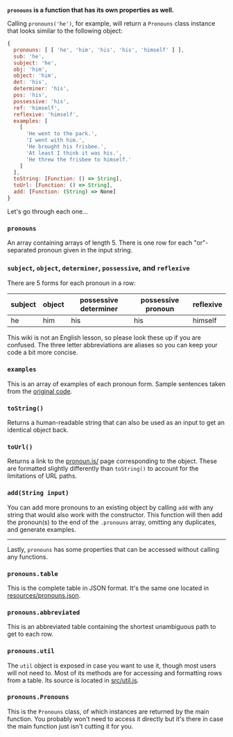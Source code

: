 **`pronouns` is a function that has its own properties as well.**

Calling `pronouns('he')`, for example, will return a `Pronouns` class instance that looks similar to the following object:

```js
{
  pronouns: [ [ 'he', 'him', 'his', 'his', 'himself' ] ],
  sub: 'he',
  subject: 'he',
  obj: 'him',
  object: 'him',
  det: 'his',
  determiner: 'his',
  pos: 'his',
  possessive: 'his',
  ref: 'himself',
  reflexive: 'himself',
  examples: [
    [
      'He went to the park.',
      'I went with him.',
      'He brought his frisbee.',
      'At least I think it was his.',
      'He threw the frisbee to himself.'
    ]
  ],
  toString: [Function: () => String],
  toUrl: [Function: () => String],
  add: [Function: (String) => None]
}
```

Let's go through each one...

### `pronouns`

An array containing arrays of length 5. There is one row for each "or"-separated pronoun given in the input string.

### `subject`, `object`, `determiner`, `possessive`, and `reflexive`

There are 5 forms for each pronoun in a row:

subject|object|possessive determiner|possessive pronoun|reflexive
-------|------|---------------------|------------------|---------
he     | him  | his                 | his              | himself

This wiki is not an English lesson, so please look these up if you are confused. The three letter abbreviations are aliases so you can keep your code a bit more concise.

### `examples`

This is an array of examples of each pronoun form. Sample sentences taken from the [original code](https://github.com/witch-house/pronoun.is/blob/master/src/pronouns/pages.clj#L46).

### `toString()`

Returns a human-readable string that can also be used as an input to get an identical object back.

### `toUrl()`

Returns a link to the [pronoun.is/](https://pronoun.is/) page corresponding to the object. These are formatted slightly differently than `toString()` to account for the limitations of URL paths.

### `add(String input)`

You can add more pronouns to an existing object by calling `add` with any string that would also work with the constructor. This function will then add the pronoun(s) to the end of the `.pronouns` array, omitting any duplicates, and generate examples.

---

Lastly, `pronouns` has some properties that can be accessed without calling any functions.

### `pronouns.table`

This is the complete table in JSON format. It's the same one located in [resources/pronouns.json](resources/pronouns.json).

### `pronouns.abbreviated`

This is an abbreviated table containing the shortest unambiguous path to get to each row.

### `pronouns.util`

The `util` object is exposed in case you want to use it, though most users will not need to. Most of its methods are for accessing and formatting rows from a table. Its source is located in [src/util.js](src/util.js).

### `pronouns.Pronouns`

This is the `Pronouns` class, of which instances are returned by the main function. You probably won't need to access it directly but it's there in case the main function just isn't cutting it for you.
